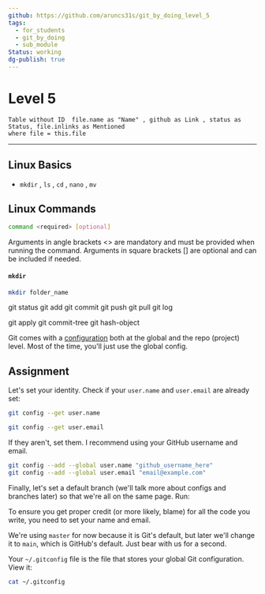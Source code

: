 ```yaml
---
github: https://github.com/aruncs31s/git_by_doing_level_5
tags:
  - for_students
  - git_by_doing
  - sub_module
Status: working
dg-publish: true
---
```

# Level 5 
```dataview
Table without ID  file.name as "Name" , github as Link , status as Status, file.inlinks as Mentioned
where file = this.file
```
---

## Linux Basics
- `mkdir` , `ls` , `cd` , `nano` , `mv` 

## Linux Commands
```bash
command <required> [optional]
```


Arguments in angle brackets <> are mandatory and must be provided when running the command.
Arguments in square brackets [] are optional and can be included if needed.
#### `mkdir`

```bash
mkdir folder_name 
```




git status
git add
git commit
git push
git pull
git log


git apply
git commit-tree
git hash-object


Git comes with a [configuration](https://git-scm.com/docs/git-config) both at the global and the repo (project) level. Most of the time, you'll just use the global config.

## Assignment

Let's set your identity. Check if your `user.name` and `user.email` are already set:

```bash
git config --get user.name
```

```bash
git config --get user.email
```

If they aren't, set them. I recommend using your GitHub username and email.

```bash
git config --add --global user.name "github_username_here"
git config --add --global user.email "email@example.com"
```

Finally, let's set a default branch (we'll talk more about configs and branches later) so that we're all on the same page. Run:

To ensure you get proper credit (or more likely, blame) for all the code you write, you need to set your name and email.

We're using `master` for now because it is Git's default, but later we'll change it to `main`, which is GitHub's default. Just bear with us for a second.

Your `~/.gitconfig` file is the file that stores your global Git configuration. View it:

```bash
cat ~/.gitconfig
```

